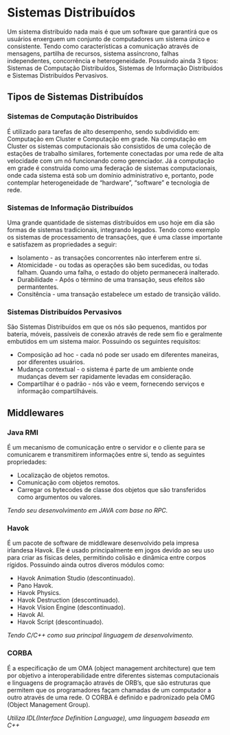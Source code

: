# Sistemas Distribuídos

Um sistema distribuído nada mais é que um software que garantirá que os usuários enxerguem um conjunto de computadores um sistema único e consistente. Tendo como características a comunicação através de mensagens, partilha de recursos, sistema assíncrono, falhas independentes, concorrência e heterogeneidade. Possuindo ainda 3 tipos: Sistemas de Computação Distribuídos, Sistemas de Informação Distribuídos e Sistemas Distribuídos Pervasivos.

## Tipos de Sistemas Distribuídos 

### Sistemas de Computação Distribuídos 

É utilizado para tarefas de alto desempenho, sendo subdividido em: Computação em Cluster e Computação em grade.
Na computação em Cluster os sistemas computacionais são consistidos de uma coleção de estações de trabalho similares, fortemente conectadas por uma rede de alta velocidade com um nó funcionando como gerenciador. Já a computação em grade é construída como uma federação de sistemas computacionais, onde cada sistema está sob um domínio administrativo e, portanto, pode contemplar heterogeneidade de “hardware”, “software” e tecnologia de rede. 

### Sistemas de Informação Distribuídos

Uma grande quantidade de sistemas distribuídos em uso hoje em dia são formas de sistemas tradicionais, integrando legados. Tendo como exemplo os sistemas de processamento de transações, que é uma classe importante e satisfazem as propriedades a seguir: 

* Isolamento - as transações concorrentes não interferem entre si. 
* Atomicidade - ou todas as operações são bem sucedidas, ou todas falham. Quando uma falha, o estado do objeto permanecerá inalterado.
* Durabilidade - Após o término de uma transação, seus efeitos são permantentes.
* Consitência - uma transação estabelece um estado de transição válido.

### Sistemas Distribuídos Pervasivos

São Sistemas Distribuídos em que os nós são pequenos, mantidos por bateria, móveis, passíveis de conexão através de rede sem fio e geralmente embutidos em um sistema maior. Possuindo os seguintes requisitos:

* Composição ad hoc - cada nó pode ser usado em diferentes maneiras, por diferentes usuários.
* Mudança contextual - o sistema é parte de um ambiente onde mudanças devem ser rapidamente levadas em consideração.
* Compartilhar é o padrão - nós vão e veem, fornecendo serviços e informação compartilháveis.

## Middlewares

### Java RMI

É um mecanismo de comunicação entre o servidor e o cliente para se comunicarem e transmitirem informações entre si, tendo as seguintes propriedades: 

* Localização de objetos remotos.
* Comunicação com objetos remotos.
* Carregar os bytecodes de classe dos objetos que são transferidos como argumentos ou valores.

*Tendo seu desenvolvimento em JAVA com base no RPC.*

### Havok

É um pacote de software de middleware desenvolvido pela impresa irlandesa Havok. Ele é usado principalmente em jogos devido ao seu uso para criar as físicas deles, permitindo colisão e dinâmica entre corpos rígidos. Possuindo ainda outros diveros módulos como: 

* Havok Animation Studio (descontinuado).
* Pano Havok.
* Havok Physics.
* Havok Destruction (descontinuado). 
* Havok Vision Engine (descontinuado).
* Havok AI.
* Havok Script (descontinuado).

*Tendo C/C++ como sua principal linguagem de desenvolvimento.*

### CORBA

É a especificação de um OMA (object management architecture) que tem por objetivo a interoperabilidade entre diferentes sistemas computacionais e linguagens de programação através de ORB’s, que são estruturas que permitem que os programadores façam chamadas de um computador a outro através de uma rede. O CORBA é definido e padronizado pela OMG (Object Management Group).

*Utiliza IDL(Interface Definition Language), uma linguagem baseada em C++*
